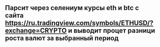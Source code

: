 ## Парсит через селениум курсы eth и btc с сайта https://ru.tradingview.com/symbols/ETHUSD/?exchange=CRYPTO и выводит процет разници роста валют за выбранный период
